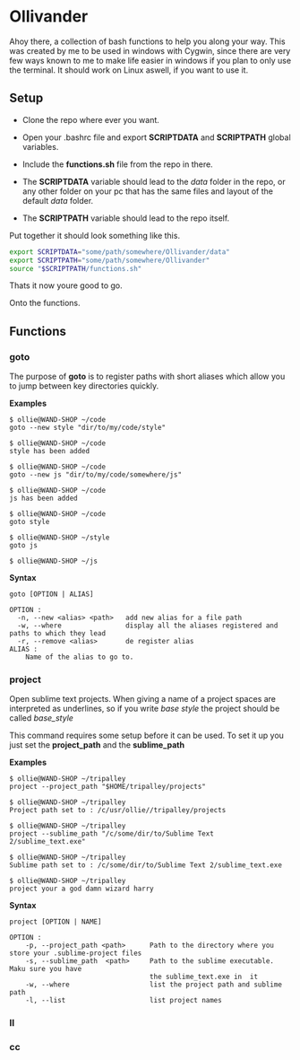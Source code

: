 Ollivander
====

Ahoy there, a collection of bash functions to help you along your way.
This was created by me to be used in windows with Cygwin, since there are very few ways known 
to me to make life easier in windows if you plan to only use the terminal.
It should work on Linux aswell, if you want to use it.

## Setup

 - Clone the repo where ever you want.

 - Open your .bashrc file and export **SCRIPTDATA** and **SCRIPTPATH** global variables.

 - Include the **functions.sh** file from the repo in there.

 - The **SCRIPTDATA** variable should lead to the _data_ folder in the repo, or any other folder on your 
pc that has the same files and layout of the default _data_ folder.

 - The **SCRIPTPATH** variable should lead to the repo itself.

Put together it should look something like this.

```bash
export SCRIPTDATA="some/path/somewhere/Ollivander/data"
export SCRIPTPATH="some/path/somewhere/Ollivander"
source "$SCRIPTPATH/functions.sh"
```

Thats it now youre good to go.

Onto the functions.

## Functions

### goto

The purpose of __goto__ is to register paths with short aliases which allow you to jump between
key directories quickly.

**Examples**
```
$ ollie@WAND-SHOP ~/code
goto --new style "dir/to/my/code/style"

$ ollie@WAND-SHOP ~/code
style has been added

$ ollie@WAND-SHOP ~/code
goto --new js "dir/to/my/code/somewhere/js"

$ ollie@WAND-SHOP ~/code
js has been added

$ ollie@WAND-SHOP ~/code
goto style

$ ollie@WAND-SHOP ~/style
goto js

$ ollie@WAND-SHOP ~/js
```

**Syntax**
```
goto [OPTION | ALIAS]

OPTION : 
  -n, --new <alias> <path>   add new alias for a file path
  -w, --where                display all the aliases registered and paths to which they lead
  -r, --remove <alias>       de register alias
ALIAS :
	Name of the alias to go to.
```

### project

Open sublime text projects. When giving a name of a project spaces are interpreted as underlines, so
if you write *base style* the project should be called *base_style*

This command requires some setup before it can be used. To set it up you just set the **project_path** and the **sublime_path**

**Examples**
```
$ ollie@WAND-SHOP ~/tripalley
project --project_path "$HOME/tripalley/projects"

$ ollie@WAND-SHOP ~/tripalley
Project path set to : /c/usr/ollie//tripalley/projects

$ ollie@WAND-SHOP ~/tripalley
project --sublime_path "/c/some/dir/to/Sublime Text 2/sublime_text.exe"

$ ollie@WAND-SHOP ~/tripalley
Sublime path set to : /c/some/dir/to/Sublime Text 2/sublime_text.exe

$ ollie@WAND-SHOP ~/tripalley
project your a god damn wizard harry
```

**Syntax**
```
project [OPTION | NAME]

OPTION :
	-p, --project_path <path>      Path to the directory where you store your .sublime-project files
	-s, --sublime_path  <path>     Path to the sublime executable. Maku sure you have 
	                               the sublime_text.exe in  it
	-w, --where                    list the project path and sublime path
	-l, --list                     list project names
```

### ll
### cc